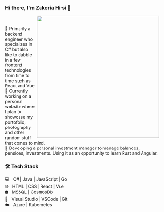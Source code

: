 
### Hi there, I'm Zakeria Hirsi 👋
<img width="400" src="https://github.com/ZakeriaHirsi/ZakeriaHirsi/assets/26385570/0dc3dd62-1a02-4db0-b556-9de5efd79d12" align="right"/>
<br/><br/>
💼 Primarily a backend engineer who specializes in C# but also like to dabble in a few frontend technologies from time to time such as React and Vue
<br/>
🔭 Currently working on a personal website where I plan to showcase my portofolio, photography and other random stuff that comes to mind.
<br/>
🌱 Developing a personal investment manager to manage balances, pensions, investments. Using it as an opportunity to learn Rust and Angular.
<br/>
<h3>🛠 Tech Stack</h3>

💻 &nbsp; C# | Java | JavaScript | Go
<br/>
🌐 &nbsp; HTML | CSS | React | Vue 
<br/>
🛢  &nbsp; MSSQL | CosmosDb
<br/>
🔧 &nbsp; Visual Studio | VSCode | Git 
<br/>
☁️ &nbsp; Azure | Kubernetes
<!--
**ZakeriaHirsi/ZakeriaHirsi** is a ✨ _special_ ✨ repository because its `README.md` (this file) appears on your GitHub profile.

Here are some ideas to get you started:

- 🔭 I’m currently working on ...
- 🌱 I’m currently learning ...
- 👯 I’m looking to collaborate on ...
- 🤔 I’m looking for help with ...
- 💬 Ask me about ...
- 📫 How to reach me: ...
- 😄 Pronouns: ...
- ⚡ Fun fact: ...
-->
